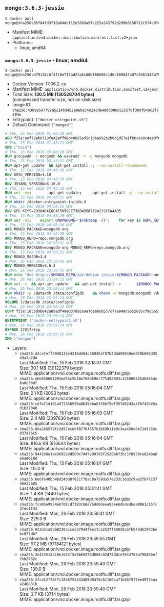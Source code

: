 ## `mongo:3.6.3-jessie`

```console
$ docker pull mongo@sha256:05fd4fd3710a84dcf12e5880a5fc225a245792d2d9b6156722c5f4c0fab74d86
```

-	Manifest MIME: `application/vnd.docker.distribution.manifest.list.v2+json`
-	Platforms:
	-	linux; amd64

### `mongo:3.6.3-jessie` - linux; amd64

```console
$ docker pull mongo@sha256:b79128c6f4f10e717ad23a8c88bf60606c1d0cf89847a87c9381445b75a30b13
```

-	Docker Version: 17.06.2-ce
-	Manifest MIME: `application/vnd.docker.distribution.manifest.v2+json`
-	Total Size: **130.5 MB (130528704 bytes)**  
	(compressed transfer size, not on-disk size)
-	Image ID: `sha256:43099507792a5214bd452a0eba3482e8da488b0008525578f309f040c2f7704e`
-	Entrypoint: `["docker-entrypoint.sh"]`
-	Default Command: `["mongod"]`

```dockerfile
# Thu, 15 Feb 2018 01:46:20 GMT
ADD file:a0f72eb6710fe45aff98d40665ed5c106a992b2b0d1d57a1fb6ca98c4aa0f0a6 in / 
# Thu, 15 Feb 2018 01:46:21 GMT
CMD ["bash"]
# Thu, 15 Feb 2018 04:40:16 GMT
RUN groupadd -r mongodb && useradd -r -g mongodb mongodb
# Thu, 15 Feb 2018 04:40:31 GMT
RUN apt-get update 	&& apt-get install -y --no-install-recommends 		ca-certificates 		jq 		numactl 	&& rm -rf /var/lib/apt/lists/*
# Thu, 15 Feb 2018 04:40:39 GMT
ENV GOSU_VERSION=1.10
# Thu, 15 Feb 2018 04:40:39 GMT
ENV JSYAML_VERSION=3.10.0
# Thu, 15 Feb 2018 04:40:56 GMT
RUN set -ex; 		apt-get update; 	apt-get install -y --no-install-recommends 		wget 	; 	rm -rf /var/lib/apt/lists/*; 		dpkgArch="$(dpkg --print-architecture | awk -F- '{ print $NF }')"; 	wget -O /usr/local/bin/gosu "https://github.com/tianon/gosu/releases/download/$GOSU_VERSION/gosu-$dpkgArch"; 	wget -O /usr/local/bin/gosu.asc "https://github.com/tianon/gosu/releases/download/$GOSU_VERSION/gosu-$dpkgArch.asc"; 	export GNUPGHOME="$(mktemp -d)"; 	gpg --keyserver ha.pool.sks-keyservers.net --recv-keys B42F6819007F00F88E364FD4036A9C25BF357DD4; 	gpg --batch --verify /usr/local/bin/gosu.asc /usr/local/bin/gosu; 	rm -r "$GNUPGHOME" /usr/local/bin/gosu.asc; 	chmod +x /usr/local/bin/gosu; 	gosu nobody true; 		wget -O /js-yaml.js "https://github.com/nodeca/js-yaml/raw/${JSYAML_VERSION}/dist/js-yaml.js"; 		apt-get purge -y --auto-remove wget
# Thu, 15 Feb 2018 04:40:57 GMT
RUN mkdir /docker-entrypoint-initdb.d
# Thu, 15 Feb 2018 04:58:16 GMT
ENV GPG_KEYS=2930ADAE8CAF5059EE73BB4B58712A2291FA4AD5
# Thu, 15 Feb 2018 04:58:20 GMT
RUN set -ex; 	export GNUPGHOME="$(mktemp -d)"; 	for key in $GPG_KEYS; do 		gpg --keyserver ha.pool.sks-keyservers.net --recv-keys "$key"; 	done; 	gpg --export $GPG_KEYS > /etc/apt/trusted.gpg.d/mongodb.gpg; 	rm -r "$GNUPGHOME"; 	apt-key list
# Thu, 15 Feb 2018 04:58:30 GMT
ARG MONGO_PACKAGE=mongodb-org
# Thu, 15 Feb 2018 04:58:30 GMT
ARG MONGO_REPO=repo.mongodb.org
# Thu, 15 Feb 2018 04:58:31 GMT
ENV MONGO_PACKAGE=mongodb-org MONGO_REPO=repo.mongodb.org
# Thu, 15 Feb 2018 04:58:31 GMT
ENV MONGO_MAJOR=3.6
# Mon, 26 Feb 2018 23:58:42 GMT
ENV MONGO_VERSION=3.6.3
# Mon, 26 Feb 2018 23:58:43 GMT
RUN echo "deb http://$MONGO_REPO/apt/debian jessie/${MONGO_PACKAGE%-unstable}/$MONGO_MAJOR main" | tee "/etc/apt/sources.list.d/${MONGO_PACKAGE%-unstable}.list"
# Mon, 26 Feb 2018 23:59:13 GMT
RUN set -x 	&& apt-get update 	&& apt-get install -y 		${MONGO_PACKAGE}=$MONGO_VERSION 		${MONGO_PACKAGE}-server=$MONGO_VERSION 		${MONGO_PACKAGE}-shell=$MONGO_VERSION 		${MONGO_PACKAGE}-mongos=$MONGO_VERSION 		${MONGO_PACKAGE}-tools=$MONGO_VERSION 	&& rm -rf /var/lib/apt/lists/* 	&& rm -rf /var/lib/mongodb 	&& mv /etc/mongod.conf /etc/mongod.conf.orig
# Mon, 26 Feb 2018 23:59:13 GMT
RUN mkdir -p /data/db /data/configdb 	&& chown -R mongodb:mongodb /data/db /data/configdb
# Mon, 26 Feb 2018 23:59:14 GMT
VOLUME [/data/db /data/configdb]
# Mon, 26 Feb 2018 23:59:14 GMT
COPY file:18c5d9b642a89adf49e037d95a9e7de6b60557c77e049c9652605cf9cba57df9 in /usr/local/bin/ 
# Mon, 26 Feb 2018 23:59:14 GMT
ENTRYPOINT ["docker-entrypoint.sh"]
# Mon, 26 Feb 2018 23:59:14 GMT
EXPOSE 27017/tcp
# Mon, 26 Feb 2018 23:59:15 GMT
CMD ["mongod"]
```

-	Layers:
	-	`sha256:d2ca7eff5948133e4316d463c56948af87b4d4d09848ee0f8b698d3549a7a7dd`  
		Last Modified: Thu, 15 Feb 2018 02:18:31 GMT  
		Size: 30.1 MB (30122379 bytes)  
		MIME: application/vnd.docker.image.rootfs.diff.tar.gzip
	-	`sha256:ebb958661291ed53c5b30e758d596c775498893c1269803254b5664e6a6c3bdf`  
		Last Modified: Thu, 15 Feb 2018 05:16:04 GMT  
		Size: 2.1 KB (2093 bytes)  
		MIME: application/vnd.docker.image.rootfs.diff.tar.gzip
	-	`sha256:cdfa71d101a9723669f0a8b39eba83f6bf5ef357d02d3a4fbf42be5ad1b27040`  
		Last Modified: Thu, 15 Feb 2018 05:16:03 GMT  
		Size: 2.4 MB (2397830 bytes)  
		MIME: application/vnd.docker.image.rootfs.diff.tar.gzip
	-	`sha256:88a286579fc2d57ec8df877bf657b1b69b11e9c3aa456e5e72d1363c037a76c5`  
		Last Modified: Thu, 15 Feb 2018 05:16:04 GMT  
		Size: 816.6 KB (816644 bytes)  
		MIME: application/vnd.docker.image.rootfs.diff.tar.gzip
	-	`sha256:9441b8e1ae369520d560c7d47299705f2520b8736c5f8959ce6248a8e6a0618d`  
		Last Modified: Thu, 15 Feb 2018 05:16:01 GMT  
		Size: 115.0 B  
		MIME: application/vnd.docker.image.rootfs.diff.tar.gzip
	-	`sha256:0e6fe40bb4bd24bd8f021f7bac8a759da57e233c16d2c9ae2fb7715746e33a05`  
		Last Modified: Thu, 15 Feb 2018 05:31:41 GMT  
		Size: 1.4 KB (1440 bytes)  
		MIME: application/vnd.docker.image.rootfs.diff.tar.gzip
	-	`sha256:fca9be9954ebf01cdf383cb6a75dd0deea93ee6dbdedbea8061c15fc3fec1f43`  
		Last Modified: Mon, 26 Feb 2018 23:59:41 GMT  
		Size: 229.0 B  
		MIME: application/vnd.docker.image.rootfs.diff.tar.gzip
	-	`sha256:9d3de1a5bb8230accdab79d4f6e17ca2527f54058abfb044db2943bebc877db7`  
		Last Modified: Mon, 26 Feb 2018 23:59:55 GMT  
		Size: 97.2 MB (97184121 bytes)  
		MIME: application/vnd.docker.image.rootfs.diff.tar.gzip
	-	`sha256:2e423513a19e1d24f5e9b69273d006c92d74ddce7034785a79b89bef7eb2732c`  
		Last Modified: Mon, 26 Feb 2018 23:59:40 GMT  
		Size: 139.0 B  
		MIME: application/vnd.docker.image.rootfs.diff.tar.gzip
	-	`sha256:2fcd12f78f7c18b6753243d85d0478c61180ca71b88f9f7eed977eaaa246a31b`  
		Last Modified: Mon, 26 Feb 2018 23:59:40 GMT  
		Size: 3.7 KB (3714 bytes)  
		MIME: application/vnd.docker.image.rootfs.diff.tar.gzip
